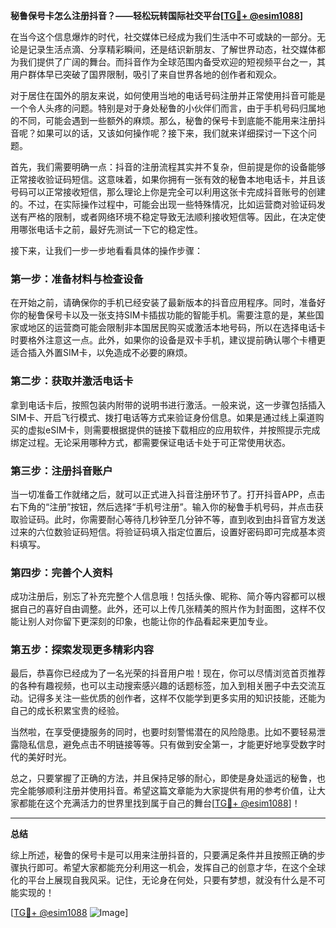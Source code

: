 **秘鲁保号卡怎么注册抖音？——轻松玩转国际社交平台[[TG💪+ @esim1088](https://t.me/s/esim1088)]**

在当今这个信息爆炸的时代，社交媒体已经成为我们生活中不可或缺的一部分。无论是记录生活点滴、分享精彩瞬间，还是结识新朋友、了解世界动态，社交媒体都为我们提供了广阔的舞台。而抖音作为全球范围内备受欢迎的短视频平台之一，其用户群体早已突破了国界限制，吸引了来自世界各地的创作者和观众。

对于居住在国外的朋友来说，如何使用当地的电话号码注册并正常使用抖音可能是一个令人头疼的问题。特别是对于身处秘鲁的小伙伴们而言，由于手机号码归属地的不同，可能会遇到一些额外的麻烦。那么，秘鲁的保号卡到底能不能用来注册抖音呢？如果可以的话，又该如何操作呢？接下来，我们就来详细探讨一下这个问题。

首先，我们需要明确一点：抖音的注册流程其实并不复杂，但前提是你的设备能够正常接收验证码短信。这意味着，如果你拥有一张有效的秘鲁本地电话卡，并且该号码可以正常接收短信，那么理论上你是完全可以利用这张卡完成抖音账号的创建的。不过，在实际操作过程中，可能会出现一些特殊情况，比如运营商对验证码发送有严格的限制，或者网络环境不稳定导致无法顺利接收短信等。因此，在决定使用哪张电话卡之前，最好先测试一下它的稳定性。

接下来，让我们一步一步地看看具体的操作步骤：

### 第一步：准备材料与检查设备

在开始之前，请确保你的手机已经安装了最新版本的抖音应用程序。同时，准备好你的秘鲁保号卡以及一张支持SIM卡插拔功能的智能手机。需要注意的是，某些国家或地区的运营商可能会限制非本国居民购买或激活本地号码，所以在选择电话卡时要格外注意这一点。此外，如果你的设备是双卡手机，建议提前确认哪个卡槽更适合插入外置SIM卡，以免造成不必要的麻烦。

### 第二步：获取并激活电话卡

拿到电话卡后，按照包装内附带的说明书进行激活。一般来说，这一步骤包括插入SIM卡、开启飞行模式、拨打电话等方式来验证身份信息。如果是通过线上渠道购买的虚拟eSIM卡，则需要根据提供的链接下载相应的应用软件，并按照提示完成绑定过程。无论采用哪种方式，都需要保证电话卡处于可正常使用状态。

### 第三步：注册抖音账户

当一切准备工作就绪之后，就可以正式进入抖音注册环节了。打开抖音APP，点击右下角的“注册”按钮，然后选择“手机号注册”。输入你的秘鲁手机号码，并点击获取验证码。此时，你需要耐心等待几秒钟至几分钟不等，直到收到由抖音官方发送过来的六位数验证码短信。将验证码填入指定位置后，设置好密码即可完成基本资料填写。

### 第四步：完善个人资料

成功注册后，别忘了补充完整个人信息哦！包括头像、昵称、简介等内容都可以根据自己的喜好自由调整。此外，还可以上传几张精美的照片作为封面图，这样不仅能让别人对你留下更深刻的印象，也能让你的作品看起来更加专业。

### 第五步：探索发现更多精彩内容

最后，恭喜你已经成为了一名光荣的抖音用户啦！现在，你可以尽情浏览首页推荐的各种有趣视频，也可以主动搜索感兴趣的话题标签，加入到相关圈子中去交流互动。记得多关注一些优质的创作者，这样不仅能学到更多实用的知识技能，还能为自己的成长积累宝贵的经验。

当然啦，在享受便捷服务的同时，也要时刻警惕潜在的风险隐患。比如不要轻易泄露隐私信息，避免点击不明链接等等。只有做到安全第一，才能更好地享受数字时代的美好时光。

总之，只要掌握了正确的方法，并且保持足够的耐心，即使是身处遥远的秘鲁，也完全能够顺利注册并使用抖音。希望这篇文章能为大家提供有用的参考价值，让大家都能在这个充满活力的世界里找到属于自己的舞台[[TG💪+ @esim1088](https://t.me/s/esim1088)]！

---

**总结**

综上所述，秘鲁的保号卡是可以用来注册抖音的，只要满足条件并且按照正确的步骤执行即可。希望大家都能充分利用这一机会，发挥自己的创意才华，在这个全球化的平台上展现自我风采。记住，无论身在何处，只要有梦想，就没有什么是不可能实现的！

[[TG💪+ @esim1088](https://t.me/s/esim1088) ![Image](https://i.postimg.cc/4NQfJmqS/Snipaste-2025-05-13-00-14-12.png)]